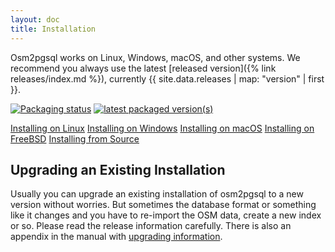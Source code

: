 ```yaml
---
layout: doc
title: Installation
---
```


Osm2pgsql works on Linux, Windows, macOS, and other systems. We recommend you
always use the latest [released version]({% link releases/index.md %}),
currently {{ site.data.releases | map: "version" | first }}.

[![Packaging status](https://repology.org/badge/tiny-repos/osm2pgsql.svg)](https://repology.org/project/osm2pgsql/versions)
[![latest packaged version(s)](https://repology.org/badge/latest-versions/osm2pgsql.svg)](https://repology.org/project/osm2pgsql/versions)

<div class="install">
    <a href="{% link doc/install/linux.md %}"><img alt="" src="{% link img/linux.png %}"/>Installing on Linux</a>
    <a href="{% link doc/install/windows.md %}"><img alt="" src="{% link img/windows.png %}"/>Installing on Windows</a>
    <a href="{% link doc/install/macos.md %}"><img alt="" src="{% link img/apple.png %}"/>Installing on macOS</a>
    <a href="{% link doc/install/freebsd.md %}"><img alt="" src="{% link img/freebsd.png %}"/>Installing on FreeBSD</a>
    <a href="{% link doc/install/source.md %}"><img alt="" src="{% link img/source.png %}"/>Installing from Source</a>
</div>

## Upgrading an Existing Installation

Usually you can upgrade an existing installation of osm2pgsql to a new version
without worries. But sometimes the database format or something like it changes
and you have to re-import the OSM data, create a new index or so. Please read
the release information carefully. There is also an appendix in the manual with
[upgrading information](manual.html#upgrading).

